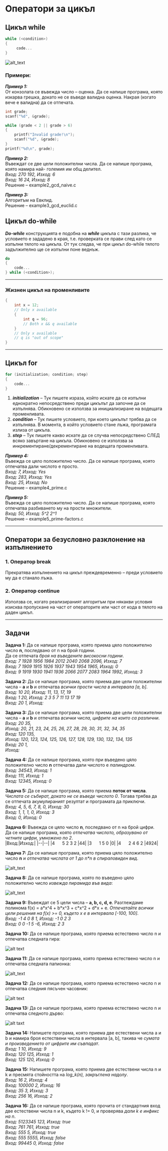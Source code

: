 # Оператори за цикъл

## Цикъл while
```c
while (<condition>)
{
	 code...
}
```
![alt_text](https://github.com/MariaGrozdeva/Introduction_to_programming_FMI/blob/main/C/Sem_03/images/Loop.png)

### Примери:
***Пример 1:***  
От конзолата се въвежда число – оценка. Да се напише програма, която изкарва грешка, докато не се въведе валидна оценка. Накрая (когато вече е валидна) да се отпечата.
```c
int grade;
scanf("%d", &grade);

while (grade < 2 || grade > 6)
{
    printf("Invalid grade!\n");
    scanf("%d", &grade);
}
printf("%d\n", grade);
```

***Пример 2:***  
Въвеждат се две цели положителни числа. Да се напише програма, която намира най- големия им общ делител.  
*Вход: 270 192, Изход: 6  
Вход: 16 24, Изход: 8*  
Решение – example2_gcd_naive.c  

***Пример 3:***  
Алгоритъм на Eвклид.  
Решение – example3_gcd_euclid.c  

## Цикъл do-while
***Do-while*** конструкцията е подобна на ***while*** цикъла с тази разлика, че условието е зададено в края, т.е. проверката се прави след като се изпълни тялото на цикъла. От тук следва, че при цикъл do-while тялото задължително ще се изпълни поне веднъж.
```c
do
{
	code...
} while (<condition>);
```
---

### Жизнен цикъл на променливите
```c
{
	int x = 12;
	// Only x available
	{
		int q = 96;
		// Both x && q available
	}
	// Only x available
	// q is "out of scope"
}
```

---

## Цикъл for
```c
for (initialization; condition; step)
{
	code...
}
```
1. ***initialization*** – Тук пишете израза, който искате да се изпълни еднократно непосредствено преди цикълът да започне да се изпълнява. Обикновено се използва за инициализиране на водещата променливата.
2. ***condition*** – Тук пишете условието, при което цикълът трябва да се изпълнява. В момента, в който условието стане лъжа, програмата излиза от цикъла.
3. ***step*** – Тук пишете какво искате да се случва непосредствено СЛЕД всяко завъртане на цикъла. Обикновено се използва за инкрементиране/декрементиране на водещата променливата.

***Пример 4:***  
Въвежда се цяло положително число. Да се напише програма, която отпечатва дали числото е просто.  
*Вход: 7, Изход: Yes  
Вход: 283, Изход: Yes  
Вход: 25, Изход: No*  
Решение – example4_prime.c  

***Пример 5:***  
Въвежда се цяло положително число. Да се напише програма, която отпечатва разбиването му на прости множители.  
*Вход: 50, Изход: 5^2 2^1*  
Решение – example5_prime-factors.c  

---

## Оператори за безусловно разклонение на изпълнението

### 1. Оператор break

Прекратява изпълнението на цикъл преждевременно – преди условието му да е станало лъжа.

### 2. Оператор continue

Използва се, когато реализираният алгоритъм при някакви условия изисква пропускане на част от операторите или част от кода в тялото на даден цикъл.

---

## Задачи

**Задача 1:** Да се напише програма, която приема цяло положително число **n**, последвано от n на брой години.  
Да се отпечата *броя на въведените високосни години*.  
*Вход: 7 1928 1956 1984 2012 2040 2068 2096, Изход: 7  
Вход: 7 1909 1915 1926 1937 1943 1954 1965, Изход: 0  
Вход: 9 1919 1930 1941 1936 2066 2077 2083 1964 1992, Изход: 3*  

**Задача 2:** Да се напише програма, която приема две цели положителни числa – **a** и **b** и отпечатва *всички прости числа в интервала [a, b]*.  
*Вход: 10 20, Изход: 11, 13, 17, 19  
Вход: 1 20, Изход: 2 3 5 7 11 13 17 19  
Вход: 20 1, Изход:*  

**Задача 3:** Да се напише програма, която приема две цели положителни числа – **a** и **b** и отпечатва *всички числа, цифрите на които са различни*.  
*Вход: 20 35,  
Изход: 20, 21, 23, 24, 25, 26, 27, 28, 29, 30, 31, 32, 34, 35   
Вход: 120 135,  
Изход: 120, 123, 124, 125, 126, 127, 128, 129, 130, 132, 134, 135  
Вход: 20 1,  
Изход:*  

**Задача 4:** Да се напише програма, която при въведено цяло положително число **n** отпечатва дали числото е *палиндром*.  
*Вход: 34543, Изход: 1  
Вход: 111, Изход: 1  
Вход: 12345, Изход: 0*  

**Задача 5:** Да се напише програма, която приема **поток от числа**.  *Числата се събират, докато не се въведе числото 0*. Тогава трябва да се отпечата акумулираният резултат и програмата да приключи.  
*Вход: 4, 5, 6, 7, 8, 0, Изход: 30  
Вход: 1, 1, 1, 0, Изход: 3  
Вход: 0, Изход: 0*  

**Задача 6:** Въвежда се цяло число **n**, последвано от n на брой цифри.  
Да се напише програма, която *отпечатва числото, образувано от четните цифри, умножено по 2*.  
|Вход:|Изход:|
|--|--|
|4 &nbsp;&nbsp;&nbsp;&nbsp; 5 2 3 2 |44|
|3 &nbsp;&nbsp;&nbsp;&nbsp; 1 5 0 |0|
|4 &nbsp;&nbsp;&nbsp;&nbsp; 2 4 6 2 |4924|
 
**Задача 7:** Да се напише програма, която приема цяло положително число **n** и *отпечатва числата от 1 до n\*n в спираловиден вид*.   

![alt_text](https://github.com/MariaGrozdeva/Introduction_to_programming_FMI/blob/main/C/Sem_03/images/ExampleDrawings_Task07.png)

**Задача 8:** Да се напише програма, която по въведено цяло положително число *извежда пирамида във вида*:  

![alt_text](https://github.com/MariaGrozdeva/Introduction_to_programming_FMI/blob/main/C/Sem_03/images/ExampleDrawings_Task08.png)

**Задача 9:** Въвеждат се 5 цели числа – **a, b, c, d, e**. Разглеждаме полинома f(x) = a\*x^4 + b\*x^3 + c\*x^2 + d\*x + e. *Отпечатайте всички цели решения на f(x) >= 0, където x e в интервала [-100, 100]*.  
*Вход: -1 4 0 8 1, Изход: -1 0 2 3  
Вход: 0 0 -1 5 -6, Изход: 2 3*  

**Задача 10:** Да се напише програма, която приема естествено число n и отпечатва следната гира:  

![alt text](https://github.com/MariaGrozdeva/Introduction_to_programming_FMI/blob/main/C/Sem_03/images/ExampleDrawings_Task10.png)

**Задача 11:** Да се напише програма, която приема естествено число n и отпечатва следната папионка:  

![alt_text](https://github.com/MariaGrozdeva/Introduction_to_programming_FMI/blob/main/C/Sem_03/images/ExampleDrawings_Task11.png)

**Задача 12:** Да се напише програма, която приема естествено число n и отпечатва следния пясъчен часовник:  

![alt text](https://github.com/MariaGrozdeva/Introduction_to_programming_FMI/blob/main/C/Sem_03/images/ExampleDrawings_Task12.png)

**Задача 13:** Да се напише програма, която приема естествено число n и отпечатва следното дърво:  

![alt taxt](https://github.com/MariaGrozdeva/Introduction_to_programming_FMI/blob/main/C/Sem_03/images/ExampleDrawings_Task13.png)

**Задача 14:** Напишете програма, която приема две естествени числа a и b и намира броя естествени числа в интервала [a, b], такива че *сумата и произведението от цифрите им съвпадат*.  
*Вход: 1 10, Изход: 9  
Вход: 120 125, Изход: 1  
Вход: 125 120, Изход: 0*  

**Задача 15:** Напишете програма, която приема две естествени числа n и k и пресмята стойността на *log_k(n), закръглена надолу*.  
*Вход: 16 2, Изход: 4  
Вход: 100000 2, Изход: 16  
Вход: 35 3, Изход: 3  
Вход: 256 16, Изход: 2*  

**Задача 16:** Да се напише програма, която прочита от стандартния вход две естествени числа n и k, където k != 0, и проверява *дали k е инфикс на n*.  
*Вход: 5123345 123, Изход: true  
Вход: 761 761, Изход: true  
Вход: 555 5, Изход: true  
Вход: 555 5555, Изход: false  
Вход: 99445 0, Изход: false*  
